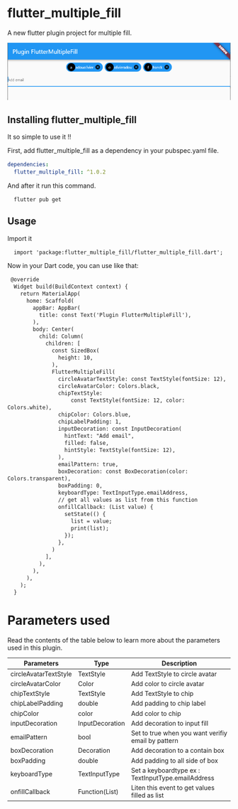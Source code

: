 # flutter_multiple_fill

A new flutter plugin project for multiple fill.

<img src="https://raw.githubusercontent.com/olivierAdou/flutter_multiple_fill/main/example/assets/fluttermultiplefill.png" alt="Screenshot"/>

## Installing flutter_multiple_fill
It so simple to use it !!

First, add flutter_multiple_fill as a dependency in your pubspec.yaml file.

```yaml
dependencies:
  flutter_multiple_fill: ^1.0.2
```

And after it run this command.
```
  flutter pub get
```

## Usage
Import it
```
  import 'package:flutter_multiple_fill/flutter_multiple_fill.dart';
```
Now in your Dart code, you can use like that:
```
 @override
  Widget build(BuildContext context) {
    return MaterialApp(
      home: Scaffold(
        appBar: AppBar(
          title: const Text('Plugin FlutterMultipleFill'),
        ),
        body: Center(
          child: Column(
            children: [
              const SizedBox(
                height: 10,
              ),
              FlutterMultipleFill(
                circleAvatarTextStyle: const TextStyle(fontSize: 12),
                circleAvatarColor: Colors.black,
                chipTextStyle:
                    const TextStyle(fontSize: 12, color: Colors.white),
                chipColor: Colors.blue,
                chipLabelPadding: 1,
                inputDecoration: const InputDecoration(
                  hintText: "Add email",
                  filled: false,
                  hintStyle: TextStyle(fontSize: 12),
                ),
                emailPattern: true,
                boxDecoration: const BoxDecoration(color: Colors.transparent),
                boxPadding: 0,
                keyboardType: TextInputType.emailAddress,
                // get all values as list from this function
                onfillCallback: (List value) {
                  setState(() {
                    list = value;
                    print(list);
                  });
                },
              )
            ],
          ),
        ),
      ),
    );
  }
```

# Parameters used 
Read the contents of the table below to learn more about the parameters used in this plugin.

| Parameters                | Type                       | Description                                                   |
| ------------------------- | ---------------------------|---------------------------------------------------------------|
| circleAvatarTextStyle     | TextStyle                  | Add TextStyle to circle avatar                                |
| circleAvatarColor         | Color                      | Add color to circle avatar                                    |
| chipTextStyle             | TextStyle                  | Add TextStyle to chip                                         |
| chipLabelPadding          | double                     | Add padding to chip label                                     |
| chipColor                 | color                      | Add color to chip                                             |
| inputDecoration           | InputDecoration            | Add decoration to input fill                                  |
| emailPattern              | bool                       | Set to true when you want verifiy email by pattern            |
| boxDecoration             | Decoration                 | Add decoration to a contain box                               |
| boxPadding                | double                     | Add padding to all side of box                                |
| keyboardType              | TextInputType              | Set a keyboardtype ex : TextInputType.emailAddress            |
| onfillCallback            | Function(List)             | Liten this event to get values filled as list                 |

